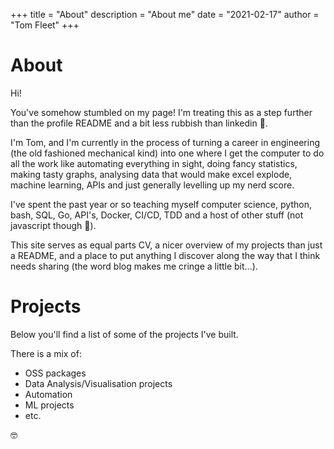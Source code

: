 +++
title = "About"
description = "About me"
date = "2021-02-17"
author = "Tom Fleet"
+++

# About

Hi!

You've somehow stumbled on my page! I'm treating this as a step further than the profile README and a bit less rubbish than linkedin :hand_over_mouth:.

I'm Tom, and I'm currently in the process of turning a career in engineering (the old fashioned mechanical kind) into one where I get the computer to do all the work like automating everything in sight, doing fancy statistics, making tasty graphs, analysing data that would make excel explode, machine learning, APIs and just generally levelling up my nerd score.

I've spent the past year or so teaching myself computer science, python, bash, SQL, Go, API's, Docker, CI/CD, TDD and a host of other stuff (not javascript though :nauseated_face:).

This site serves as equal parts CV, a nicer overview of my projects than just a README, and a place to put anything I discover along the way that I think needs sharing (the word blog makes me cringe a little bit...).

# Projects

Below you'll find a list of some of the projects I've built.

There is a mix of:

* OSS packages
* Data Analysis/Visualisation projects
* Automation
* ML projects
* etc.

:nerd_face:
